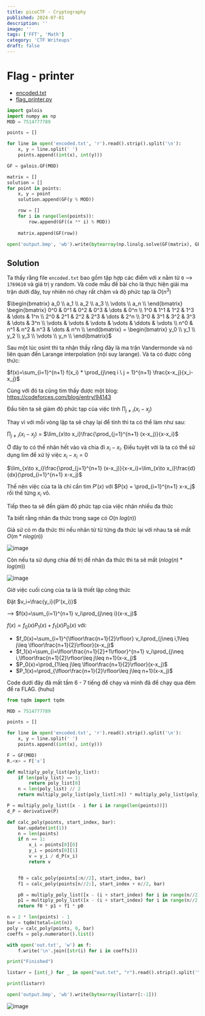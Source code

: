 ```yaml
---
title: picoCTF - Cryptography
published: 2024-07-01
description: ''
image: ''
tags: ['FFT', 'Math']
category: 'CTF Writeups'
draft: false 
---
```

# Flag - printer

- [encoded.txt](https://artifacts.picoctf.net/c_titan/19/encoded.txt)
- [flag_printer.py](https://artifacts.picoctf.net/c_titan/19/flag_printer.py)

```python
import galois
import numpy as np
MOD = 7514777789

points = []

for line in open('encoded.txt', 'r').read().strip().split('\n'):
    x, y = line.split(' ')
    points.append((int(x), int(y)))

GF = galois.GF(MOD)

matrix = []
solution = []
for point in points:
    x, y = point
    solution.append(GF(y % MOD))

    row = []
    for i in range(len(points)):
        row.append(GF((x ** i) % MOD))
    
    matrix.append(GF(row))

open('output.bmp', 'wb').write(bytearray(np.linalg.solve(GF(matrix), GF(solution)).tolist()[:-1]))
```

## Solution

Ta thấy rằng file `encoded.txt` bao gồm tập hợp các điểm với $x$ nằm từ `0` --> `1769610` và giá trị y random.
Và code mẫu đề bài cho là thực hiện giải ma trận dưới đây, tuy nhiên nó chạy rất chậm và độ phức tạp là $O(n^3)$

$\begin{bmatrix}
a_0 \\
a_1 \\
a_2 \\
a_3 \\
\vdots \\
a_n \\
\end{bmatrix} \begin{bmatrix}
    0^0 & 0^1 & 0^2 & 0^3 & \dots  & 0^n \\
    1^0 & 1^1 & 1^2 & 1^3 & \dots  & 1^n \\
    2^0 & 2^1 & 2^2 & 2^3 & \dots  & 2^n \\
    3^0 & 3^1 & 3^2 & 3^3 & \dots  & 3^n \\
    \vdots & \vdots & \vdots & \vdots & \ddots  & \vdots \\
    n^0 & n^1 & n^2 & n^3 & \dots  & n^n \\
\end{bmatrix} = 
\begin{bmatrix}
y_0 \\
y_1 \\
y_2 \\
y_3 \\
\vdots \\
y_n \\
\end{bmatrix}$

Sau một lúc osint thì ta nhận thấy rằng đây là ma trận Vandermonde và nó liên quan đến Larange interpolation (nội suy larange).
Và ta có được công thức:

$f(x)=\sum_{i=1}^{n+1} f(x_i) * \prod_{j\neq i \ j = 1}^{n+1} \frac{x-x_j}{x_i-x_j}$

Cùng với đó ta cũng tìm thấy được một blog: https://codeforces.com/blog/entry/94143

Đầu tiên ta sẽ giảm độ phức tạp của việc tính $\prod_{j\neq i}(x_i-x_j)$

Thay vì với mỗi vòng lặp ta sẽ chạy lại để tính thì ta có thể làm như sau:

$\prod_{j\neq i}(x_i-x_j)$ = $\lim_{x\to x_i}\frac{\prod_{j=1}^{n+1} (x-x_j)}{x-x_i}$

Ở đây to có thể nhân hết vào và chia đi $x_i - x_i$. Điều tuyệt vời là ta có thể sử dụng lim để xử lý việc $x_i - x_i = 0$

$\lim_{x\to x_i}\frac{\prod_{j=1}^{n+1} (x-x_j)}{x-x_i}=\lim_{x\to x_i}\frac{d}{dx}(\prod_{i=1}^{n+1} x-x_j)$

Thế nên việc của ta là chỉ cần tìm $P'(x)$ với $P(x) = \prod_{i=1}^{n+1} x-x_j$ rồi thế từng $x_i$ vô.

Tiếp theo ta sẽ đến giảm độ phức tạp của việc nhân nhiều đa thức

Ta biết rằng nhân đa thức trong sage có $O(n \ log(n))$

Giả sử có m đa thức thì nếu nhân từ từ từng đa thức lại với nhau ta sẽ mất $O(m * n log(n))$

![image](https://hackmd.io/_uploads/BkANnVh1A.png)

Còn nếu ta sử dụng chia để trị để nhân đa thức thì ta sẽ mất $(nlog(n) * log(m))$

![image](https://hackmd.io/_uploads/Bk7Gp4hy0.png)

Giờ việc cuối cùng của ta là là thiết lập công thức

Đặt $v_i=\frac{y_i}{P'(x_i)}$

--> $f(x)=\sum_{i=1}^{n+1} v_i\prod_{j\neq i}(x-x_j)$

$f(x)=f_0(x)P_1(x)+f_1(x)P_0(x)$ với:

- $f_0(x)=\sum_{i=1}^{\lfloor\frac{n+1}{2}\rfloor} v_i\prod_{j\neq i,1\leq j\leq \lfloor\frac{n+1}{2}\rfloor}(x-x_j)$
- $f_1(x)=\sum_{i=\lfloor\frac{n+1}{2}+1\rfloor}^{n+1} v_i\prod_{j\neq i,\lfloor\frac{n+1}{2}\rfloor\leq j\leq n+1}(x-x_j)$
- $P_0(x)=\prod_{1\leq j\leq \lfloor\frac{n+1}{2}\rfloor}(x-x_j)$
- $P_1(x)=\prod_{\lfloor\frac{n+1}{2}\rfloor\leq j\leq n+1}(x-x_j)$

Code dưới đây đã mất tầm 6 - 7 tiếng để chạy và mình đã để chạy qua đêm để ra FLAG. (huhu)

```python
from tqdm import tqdm

MOD = 7514777789

points = []

for line in open('encoded.txt', 'r').read().strip().split('\n'):
    x, y = line.split(' ')
    points.append((int(x), int(y)))

F = GF(MOD)
R.<x> = F['x']

def multiply_poly_list(poly_list):
    if len(poly_list) == 1:
        return poly_list[0]
    n = len(poly_list) // 2
    return multiply_poly_list(poly_list[:n]) * multiply_poly_list(poly_list[n:])

P = multiply_poly_list([x - i for i in range(len(points))])
d_P = derivative(P)

def calc_poly(points, start_index, bar):
    bar.update(int(1))
    n = len(points)
    if n == 1:
        x_i = points[0][0]
        y_i = points[0][1]
        v = y_i / d_P(x_i)
        return v


    f0 = calc_poly(points[:n//2], start_index, bar)
    f1 = calc_poly(points[n//2:], start_index + n//2, bar)

    p0 = multiply_poly_list([x - (i + start_index) for i in range(n//2)])
    p1 = multiply_poly_list([x - (i + start_index) for i in range(n//2, n)])
    return f0 * p1 + f1 * p0

n = 2 * len(points) - 1
bar = tqdm(total=int(n))
poly = calc_poly(points, 0, bar)
coeffs = poly.numerator().list()

with open('out.txt', 'w') as f:
    f.write('\n'.join([str(i) for i in coeffs]))

print("Finished")
```

```python
listarr = [int(_) for _ in open("out.txt", "r").read().strip().split('\n')]

print(listarr)

open('output.bmp', 'wb').write(bytearray(listarr[:-1]))

```

![image](https://hackmd.io/_uploads/SyXKomhkA.png)
